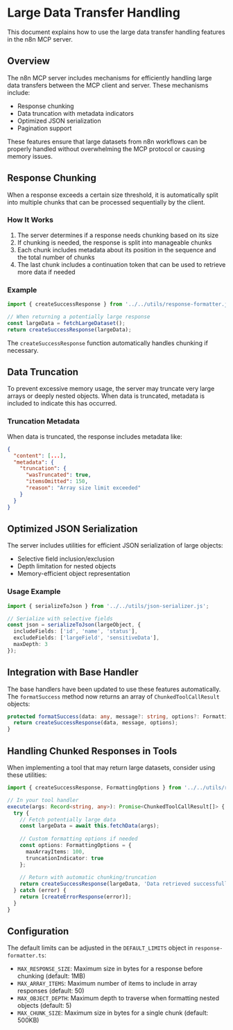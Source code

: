 # Large Data Transfer Handling

This document explains how to use the large data transfer handling features in the n8n MCP server.

## Overview

The n8n MCP server includes mechanisms for efficiently handling large data transfers between the MCP client and server. These mechanisms include:

- Response chunking
- Data truncation with metadata indicators
- Optimized JSON serialization
- Pagination support

These features ensure that large datasets from n8n workflows can be properly handled without overwhelming the MCP protocol or causing memory issues.

## Response Chunking

When a response exceeds a certain size threshold, it is automatically split into multiple chunks that can be processed sequentially by the client.

### How It Works

1. The server determines if a response needs chunking based on its size
2. If chunking is needed, the response is split into manageable chunks
3. Each chunk includes metadata about its position in the sequence and the total number of chunks
4. The last chunk includes a continuation token that can be used to retrieve more data if needed

### Example

```typescript
import { createSuccessResponse } from '../../utils/response-formatter.js';

// When returning a potentially large response
const largeData = fetchLargeDataset();
return createSuccessResponse(largeData);
```

The `createSuccessResponse` function automatically handles chunking if necessary.

## Data Truncation

To prevent excessive memory usage, the server may truncate very large arrays or deeply nested objects. When data is truncated, metadata is included to indicate this has occurred.

### Truncation Metadata

When data is truncated, the response includes metadata like:

```json
{
  "content": [...],
  "metadata": {
    "truncation": {
      "wasTruncated": true,
      "itemsOmitted": 150,
      "reason": "Array size limit exceeded"
    }
  }
}
```

## Optimized JSON Serialization

The server includes utilities for efficient JSON serialization of large objects:

- Selective field inclusion/exclusion
- Depth limitation for nested objects
- Memory-efficient object representation

### Usage Example

```typescript
import { serializeToJson } from '../../utils/json-serializer.js';

// Serialize with selective fields
const json = serializeToJson(largeObject, {
  includeFields: ['id', 'name', 'status'],
  excludeFields: ['largeField', 'sensitiveData'],
  maxDepth: 3
});
```

## Integration with Base Handler

The base handlers have been updated to use these features automatically. The `formatSuccess` method now returns an array of `ChunkedToolCallResult` objects:

```typescript
protected formatSuccess(data: any, message?: string, options?: FormattingOptions): ChunkedToolCallResult[] {
  return createSuccessResponse(data, message, options);
}
```

## Handling Chunked Responses in Tools

When implementing a tool that may return large datasets, consider using these utilities:

```typescript
import { createSuccessResponse, FormattingOptions } from '../../utils/response-formatter.js';

// In your tool handler
execute(args: Record<string, any>): Promise<ChunkedToolCallResult[]> {
  try {
    // Fetch potentially large data
    const largeData = await this.fetchData(args);
    
    // Custom formatting options if needed
    const options: FormattingOptions = {
      maxArrayItems: 100,
      truncationIndicator: true
    };
    
    // Return with automatic chunking/truncation
    return createSuccessResponse(largeData, 'Data retrieved successfully', options);
  } catch (error) {
    return [createErrorResponse(error)];
  }
}
```

## Configuration

The default limits can be adjusted in the `DEFAULT_LIMITS` object in `response-formatter.ts`:

- `MAX_RESPONSE_SIZE`: Maximum size in bytes for a response before chunking (default: 1MB)
- `MAX_ARRAY_ITEMS`: Maximum number of items to include in array responses (default: 50)
- `MAX_OBJECT_DEPTH`: Maximum depth to traverse when formatting nested objects (default: 5)
- `MAX_CHUNK_SIZE`: Maximum size in bytes for a single chunk (default: 500KB)
